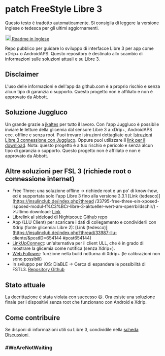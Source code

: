 
# patch FreeStyle Libre 3

Questo testo è tradotto automaticamente. Si consiglia di leggere la versione inglese o tedesca per gli ultimi aggiornamenti.

<a href="README.md"><img alt="EN" src="https://user-images.githubusercontent.com/65506676/190852356-073bf576-6e3a-45f3-a658-be1c4a8d7286.png" width="18px" /> Readme in Inglese</a>

Repo pubblico per guidare lo sviluppo di interfacce Libre 3 per app come xDrip+ o AndroidAPS. Questo repository è destinato allo scambio di informazioni sulle soluzioni attuali e su Libre 3.

## Disclaimer

L'uso delle informazioni e dell'app da github.com è a proprio rischio e senza alcun tipo di garanzia o supporto. Questo progetto non è affiliato e non è approvato da Abbott.

## Soluzione Juggluco

Un grande grazie a [jkaltes](http://jkaltes.byethost16.com/) per tutto il lavoro. Con l'app Juggluco è possibile inviare le letture della glicemia dal sensore Libre 3 a xDrip+, AndroidAPS ecc. offline e senza root. Puoi trovare istruzioni dettagliate qui: [Istruzioni Libre 3 connessione con Juggluco](./Juggluco-solution/juggluco-direct-instructions/en/instructions.md). Oppure puoi utilizzare il [link per il download](./Juggluco-solution/versions/latest/Juggluco.apk?raw=1). Nota: questo progetto è a tuo rischio e pericolo e senza alcun tipo di garanzia o supporto. Questo progetto non è affiliato e non è approvato da Abbott.

## Altre soluzioni per FSL 3 (richiede root o connessione internet)

- Free Three: una soluzione offline -> richiede root e un po' di know-how, ed è supportata solo l'app Libre 3 fino alla versione 3.3.1 [Link (tedesco)](https://insulinclub.de/index.php?thread /33795-free-three-ein-xposed-lsposed-modul-f%C3%BCr-libre-3-aktueller-wert-am-sperrbildschir/)
       ->Ultimo download: [Link](https://mega.nz/file/H51h3ILS#65mfhvDvPbtnbdWSOeXHHNxABDD60nP7iODxaDN_QPk)
- Librelink al sideload di Nightscout: [Github repo](https://github.com/timoschlueter/nightscout-librelink-up)
- App (LLU Client) per scaricare i dati di collegamento e condividerli con Xdrip (fonte glicemia: Libre 2): [Link (tedesco)](https://insulinclub.de/index.php?thread/33987-llu- cliente/&postID=654144 #post654144)
- [LinkUpConnect](https://github.com/cmtjk/LinkUpConnect): un'alternativa per il client ULL, che è in grado di mostrare la glicemia come notifica (senza Xdrip+).
- [Web Follower](https://xdrip.readthedocs.io/en/latest/install/webfollower/): funzione nella build notturna di Xdrip+ (le calibrazioni non sono possibili)
- In sviluppo per iOS: DiaBLE -> Cerca di espandere le possibilità di FSTL3. [Repository Github](https://github.com/gui-dos/DiaBLE)

## Stato attuale

La decrittazione è stata violata con successo :smiley:. Ora esiste una soluzione finale per i dispositivi senza root che funzionano con Android e Xdrip.

## Come contribuire

Se disponi di informazioni utili su Libre 3, condividile nella [scheda Discussioni](https://github.com/maheini/FreeStyle-Libre-3-patch/discussions).

### #WeAreNotWaiting